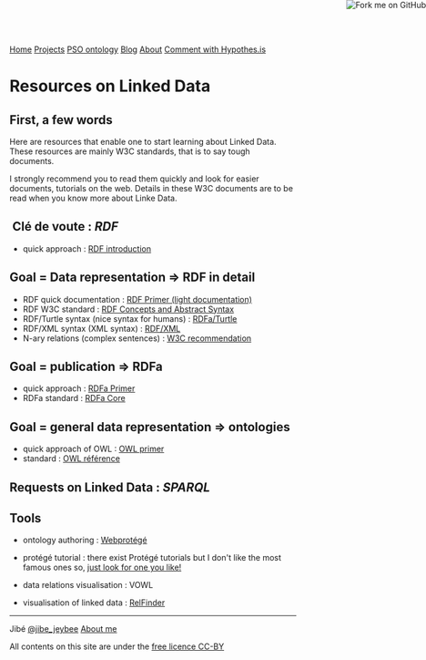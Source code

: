 <link rel="stylesheet" href="../css/style.css" type="text/css" />

<script src="http://assets.annotateit.org/annotator/v1.2.5/annotator-full.min.js"></script>
<link rel="stylesheet" href="http://assets.annotateit.org/annotator/v1.2.5/annotator.min.css">


<!-- Piwik -->
<script type="text/javascript">
  var _paq = _paq || [];
  _paq.push(['trackPageView']);
  _paq.push(['enableLinkTracking']);
  (function() {
    var u="//ppaggenppwoblem.piwikpro.com/";
    _paq.push(['setTrackerUrl', u+'piwik.php']);
    _paq.push(['setSiteId', 1]);
    var d=document, g=d.createElement('script'), s=d.getElementsByTagName('script')[0];
    g.type='text/javascript'; g.async=true; g.defer=true; g.src=u+'piwik.js'; s.parentNode.insertBefore(g,s);
  })();
</script>
<noscript><p><img src="//ppaggenppwoblem.piwikpro.com/piwik.php?idsite=1" style="border:0;" alt="" /></p></noscript>
<!-- End Piwik Code -->

<p><a href="https://github.com/jibe-b/jibe-b.github.io"><img style="position: absolute; top: 0; right: 0; border: 0;" src="https://camo.githubusercontent.com/e7bbb0521b397edbd5fe43e7f760759336b5e05f/68747470733a2f2f73332e616d617a6f6e6177732e636f6d2f6769746875622f726962626f6e732f666f726b6d655f72696768745f677265656e5f3030373230302e706e67" alt="Fork me on GitHub" data-canonical-src="https://s3.amazonaws.com/github/ribbons/forkme_right_green_007200.png"></a></p>

<p><nav> <a href="../index.html">Home</a> <a href="../project/presentation-projet-ontologie.html">Projects</a> <a href="../ontology/">PSO ontology</a> <a href="../blog/">Blog</a> <a href="../aboutme.html">About</a> <a href="http://hypothes.is/">Comment with Hypothes.is</a> </nav></p>

Resources on Linked Data
========================

First, a few words
------------------

Here are resources that enable one to start learning about Linked Data.
These resources are mainly W3C standards, that is to say tough
documents.

I strongly recommend you to read them quickly and look for easier
documents, tutorials on the web. Details in these W3C documents are to
be read when you know more about Linke Data.

 Clé de voute : *RDF*
---------------------

-   quick approach : [RDF introduction](http://www.w3.org/RDF/)

Goal = Data representation =\> **RDF** in detail
------------------------------------------------

-   RDF quick documentation : [RDF Primer (light
    documentation)](http://www.w3.org/RDF/)
-   RDF W3C standard : [RDF Concepts and Abstract
    Syntax](http://www.w3.org/TR/2014/REC-rdf11-concepts-20140225/)
-   RDF/Turtle syntax (nice syntax for humans) :
    [RDFa/Turtle](http://www.w3.org/TR/2014/REC-turtle-20140225/)
-   RDF/XML syntax (XML syntax) :
    [RDF/XML](http://www.w3.org/TR/2014/REC-rdf-syntax-grammar-20140225/)
-   N-ary relations (complex sentences) : [W3C
    recommendation](http://www.w3.org/TR/swbp-n-aryRelations/)

Goal = publication =\> **RDFa**
-------------------------------

-   quick approach : [RDFa
    Primer](http://www.w3.org/TR/xhtml-rdfa-primer/)
-   RDFa standard : [RDFa Core](http://www.w3.org/TR/rdfa-syntax/)

Goal = general data representation =\> **ontologies**
-----------------------------------------------------

-   quick approach of OWL :
    [OWL primer](http://www.w3.org/TR/owl2-primer/)
-   standard : [OWL référence](http://www.w3.org/TR/owl-ref/)

Requests on Linked Data : *SPARQL*
----------------------------------

Tools
-----

-   ontology authoring : [Webprotégé](http://webprotege.stanford.edu/)
-   protégé tutorial : there exist Protégé tutorials but I don't like
    the most famous ones so, [just look for one you
    like!](http://searx.laquadrature.net/)

-   data relations visualisation : VOWL
-   visualisation of linked data :
    [RelFinder](http://www.visualdataweb.org/relfinder/relfinder.php)

<hr />
<p>Jibé <a href="https://twitter.com/jibe_jeybee">@jibe_jeybee</a> <a href="aboutme.html">About me</a></p>
<p>All contents on this site are under the <a href="https://creativecommons.org/licenses/by/4.0/">free licence CC-BY</a></p>
